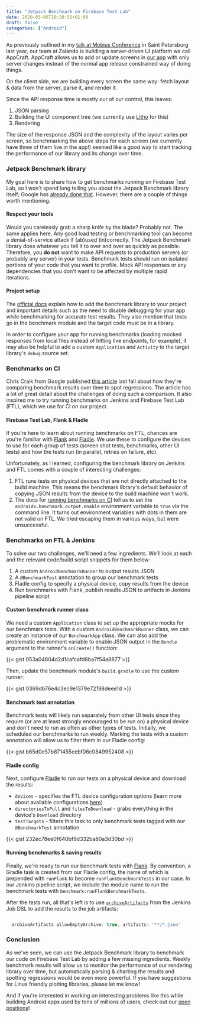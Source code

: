 ```yaml
---
title: "Jetpack Benchmark on Firebase Test Lab"
date: 2020-03-06T10:30:55+01:00
draft: false
categories: ["Android"]
---
```


As previously outlined in my [talk at Mobius Conference](http://andydyer.org/blog/2019/12/22/appcraft-faster-than-a-speeding-release-train/) in Saint Petersburg last year, our team at Zalando is building a server-driven UI platform we call AppCraft. AppCraft allows us to add or update screens in [our app](https://play.google.com/store/apps/details?id=de.zalando.mobile) with only server changes instead of the normal app release constrained way of doing things.

On the client side, we are building every screen the same way: fetch layout & data from the server, parse it, and render it.

Since the API response time is mostly our of our control, this leaves:

1. JSON parsing
1. Building the UI component tree (we currently use [Litho](https://github.com/facebook/litho) for this)
1. Rendering

The size of the response JSON and the complexity of the layout varies per screen, so benchmarking the above steps for each screen (we currently have three of them live in the app!) seemed like a good way to start tracking the performance of our library and its change over time.

### Jetpack Benchmark library

My goal here is to share how to get benchmarks running on Firebase Test Lab, so I won't spend long telling you about the Jetpack Benchmark library itself; Google has [already done that](https://developer.android.com/studio/profile/benchmark). However, there are a couple of things worth mentioning.

#### Respect your tools

Would you carelessly grab a sharp knife by the blade? Probably not. The same applies here. Any good load testing or benchmarking tool can become a denial-of-service attack if (ab)used (in)correctly. The Jetpack Benchmark library does whatever you tell it to over and over as quickly as possible. Therefore, you **do not** want to make API requests to production servers (or probably any server) in your tests. Benchmark tests should run on isolated portions of your code that you want to profile. Mock API responses or any dependencies that you don't want to be affected by multiple rapid iterations.

#### Project setup

The [official docs](https://developer.android.com/studio/profile/benchmark) explain how to add the benchmark library to your project and important details such as the need to disable debugging for your app while benchmarking for accurate test results. They also mention that tests go in the benchmark module and the target code must be in a library.

In order to configure your app for running benchmarks (loading mocked responses from local files instead of hitting live endpoints, for example), it may also be helpful to add a custom `Application` and `Activity` to the target library's `debug` source set.

### Benchmarks on CI

Chris Craik from Google published [this article](https://medium.com/androiddevelopers/fighting-regressions-with-benchmarks-in-ci-6ea9a14b5c71) last fall about how they're comparing benchmark results over time to spot regressions. The article has a lot of great detail about the challenges of doing such a comparison. It also inspired me to try running benchmarks on Jenkins and Firebase Test Lab (FTL), which we use for CI on our project.

#### Firebase Test Lab, Flank & Fladle

If you're here to learn about running benchmarks on FTL, chances are you're familiar with [Flank](https://github.com/Flank/flank) and [Fladle](https://github.com/runningcode/fladle). We use these to configure the devices to use for each group of tests (screen shot tests, benchmarks, other UI tests) and how the tests run (in parallel, retries on failure, etc).

Unfortunately, as I learned, configuring the benchmark library on Jenkins and FTL comes with a couple of interesting challenges:

1. FTL runs tests on physical devices that are not directly attached to the build machine. This means the benchmark library's default behavior of copying JSON results from the device to the build machine won't work.
1. The docs for [running benchmarks on CI](https://developer.android.com/studio/profile/run-benchmarks-in-ci) tell us to set the `androidx.benchmark.output.enable` environment variable to `true` via the command line. It turns out environment variables with dots in them are not valid on FTL. We tried escaping them in various ways, but were unsuccessful.

### Benchmarks on FTL & Jenkins

To solve our two challenges, we'll need a few ingredients. We'll look at each and the relevant code/build script snippets for them below:

1. A custom `AndroidBenchmarkRunner` to output results JSON
1. A `@BenchmarkTest` annotation to group our benchmark tests
1. Fladle config to specify a physical device, copy results from the device
1. Run benchmarks with Flank, publish results JSON to artifacts in Jenkins pipeline script

#### Custom benchmark runner class

We need a custom `Application` class to set up the appropriate mocks for our benchmark tests. With a custom `AndroidBenchmarkRunner` class, we can create an instance of our `BenchmarkApp` class. We can also add the problematic environment variable to enable JSON output in the `Bundle` argument to the runner's `onCreate()` function:

{{< gist 053a04804d2d1cafcafd8ba7f54a8877 >}}

Then, update the benchmark module's `build.gradle` to use the custom runner:

{{< gist 0369db76e4c3ec9e1379e72198deee1d >}}

#### Benchmark test annotation

Benchmark tests will likely run separately from other UI tests since they require (or are at least strongly encouraged to be run on) a physical device and don't need to run as often as other types of tests. Initially, we scheduled our benchmarks to run weekly. Marking the tests with a custom annotation will allow us to filter them in our Fladle config:

{{< gist b65d0e57b871455cebf06c0849952408 >}}

#### Fladle config

Next, configure [Fladle](https://github.com/runningcode/fladle) to run our tests on a physical device and download the results:

- `devices` - specifies the FTL device configuration options (learn more about available configurations [here](https://firebase.google.com/docs/test-lab/android/available-testing-devices))
- `directoriesToPull` and `filesToDownload` - grabs everything in the device's `Download` directory
- `testTargets` - filters this task to only benchmark tests tagged with our `@BenchmarkTest` annotation

{{< gist 232ec78ee0f640bf9d332ba80a3d30bd >}}

#### Running benchmarks & saving results

Finally, we're ready to run our benchmark tests with [Flank](https://github.com/Flank/flank). By convention, a Gradle task is created from our Fladle config, the name of which is prepended with `runFlank` to become `runFlankBenchmarkTests` in our case. In our Jenkins pipeline script, we include the module name to run the benchmark tests with `benchmark:runFlankBenchmarkTests`.

After the tests run, all that's left is to use [`archiveArtifacts`](https://jenkinsci.github.io/job-dsl-plugin/#method/javaposse.jobdsl.dsl.helpers.publisher.PublisherContext.archiveArtifacts) from the Jenkins Job DSL to add the results to the job artifacts:

```javascript

  archiveArtifacts allowEmptyArchive: true, artifacts: '**/*.json'

```

### Conclusion

As we've seen, we can use the Jetpack Benchmark library to benchmark our code on Firebase Test Lab by adding a few missing ingredients. Weekly benchmark results will allow us to monitor the performance of our rendering library over time, but automatically parsing & charting the results and spotting regressions would be even more powerful. If you have suggestions for Linux friendly plotting libraries, please let me know!

And if you're interested in working on interesting problems like this while building Android apps used by tens of millions of users, check out our [open positions](https://jobs.zalando.com/en/tech/jobs)!
